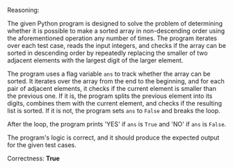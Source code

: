 Reasoning:

The given Python program is designed to solve the problem of determining whether it is possible to make a sorted array in non-descending order using the aforementioned operation any number of times. The program iterates over each test case, reads the input integers, and checks if the array can be sorted in descending order by repeatedly replacing the smaller of two adjacent elements with the largest digit of the larger element.

The program uses a flag variable `ans` to track whether the array can be sorted. It iterates over the array from the end to the beginning, and for each pair of adjacent elements, it checks if the current element is smaller than the previous one. If it is, the program splits the previous element into its digits, combines them with the current element, and checks if the resulting list is sorted. If it is not, the program sets `ans` to `False` and breaks the loop.

After the loop, the program prints 'YES' if `ans` is `True` and 'NO' if `ans` is `False`.

The program's logic is correct, and it should produce the expected output for the given test cases.

Correctness: **True**